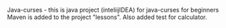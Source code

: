 Java-curses - this is java project (inteliijIDEA) for java-curses for beginners
Maven is added to the project "lessons". 
Also added test for calculator.
